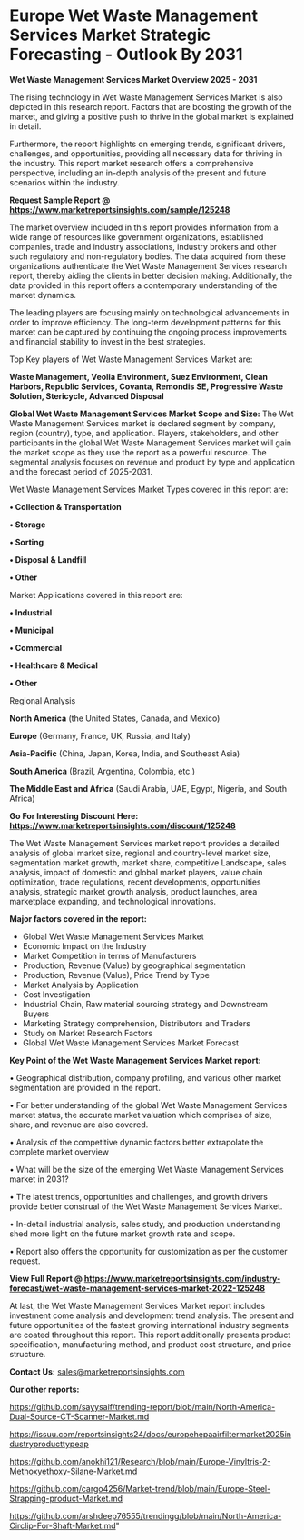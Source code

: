  # Europe Wet Waste Management Services Market Strategic Forecasting - Outlook By 2031

<Strong> Wet Waste Management Services Market Overview 2025 - 2031</strong>

The rising technology in Wet Waste Management Services Market is also depicted in this research report. Factors that are boosting the growth of the market, and giving a positive push to thrive in the global market is explained in detail.

Furthermore, the report highlights on emerging trends, significant drivers, challenges, and opportunities, providing all necessary data for thriving in the industry. This report market research offers a comprehensive perspective, including an in-depth analysis of the present and future scenarios within the industry.

<strong>Request Sample Report @ <a href=https://www.marketreportsinsights.com/sample/125248>https://www.marketreportsinsights.com/sample/125248</a></strong>

The market overview included in this report provides information from a wide range of resources like government organizations, established companies, trade and industry associations, industry brokers and other such regulatory and non-regulatory bodies. The data acquired from these organizations authenticate the Wet Waste Management Services research report, thereby aiding the clients in better decision making. Additionally, the data provided in this report offers a contemporary understanding of the market dynamics.

The leading players are focusing mainly on technological advancements in order to improve efficiency. The long-term development patterns for this market can be captured by continuing the ongoing process improvements and financial stability to invest in the best strategies.

Top Key players of Wet Waste Management Services Market are:

<strong>Waste Management, Veolia Environment, Suez Environment, Clean Harbors, Republic Services, Covanta, Remondis SE, Progressive Waste Solution, Stericycle, Advanced Disposal</strong>

<strong><b>Global Wet Waste Management Services Market Scope and Size:</b></strong>
The Wet Waste Management Services market is declared segment by company, region (country), type, and application. Players, stakeholders, and other participants in the global Wet Waste Management Services market will gain the market scope as they use the report as a powerful resource. The segmental analysis focuses on revenue and product by type and application and the forecast period of 2025-2031.

Wet Waste Management Services Market Types covered in this report are:

<strong>• Collection & Transportation

• Storage

• Sorting

• Disposal & Landfill

• Other</strong>

Market Applications covered in this report are:

<strong>• Industrial

• Municipal

• Commercial

• Healthcare & Medical

• Other</strong> 

Regional Analysis

<strong>North America</strong> (the United States, Canada, and Mexico)

<strong>Europe</strong> (Germany, France, UK, Russia, and Italy)

<strong>Asia-Pacific</strong> (China, Japan, Korea, India, and Southeast Asia)

<strong>South America</strong> (Brazil, Argentina, Colombia, etc.)

<strong>The Middle East and Africa</strong> (Saudi Arabia, UAE, Egypt, Nigeria, and South Africa)

<strong>Go For Interesting Discount Here: <a href=https://www.marketreportsinsights.com/discount/125248>https://www.marketreportsinsights.com/discount/125248</a></strong>

The Wet Waste Management Services market report provides a detailed analysis of global market size, regional and country-level market size, segmentation market growth, market share, competitive Landscape, sales analysis, impact of domestic and global market players, value chain optimization, trade regulations, recent developments, opportunities analysis, strategic market growth analysis, product launches, area marketplace expanding, and technological innovations.

<strong><b>Major factors covered in the report:</b></strong>
<ul>
  <li>Global Wet Waste Management Services Market </li>
  <li>Economic Impact on the Industry</li>
  <li>Market Competition in terms of Manufacturers</li>
  <li>Production, Revenue (Value) by geographical segmentation</li>
  <li>Production, Revenue (Value), Price Trend by Type</li>
  <li>Market Analysis by Application</li>
  <li>Cost Investigation</li>
  <li>Industrial Chain, Raw material sourcing strategy and Downstream Buyers</li>
  <li>Marketing Strategy comprehension, Distributors and Traders</li>
  <li>Study on Market Research Factors</li>
  <li>Global Wet Waste Management Services Market Forecast</li>
</ul>

<strong><b>Key Point of the Wet Waste Management Services Market report:</b></strong>

• Geographical distribution, company profiling, and various other market segmentation are provided in the report.

• For better understanding of the global Wet Waste Management Services market status, the accurate market valuation which comprises of size, share, and revenue are also covered.

• Analysis of the competitive dynamic factors better extrapolate the complete market overview

• What will be the size of the emerging Wet Waste Management Services market in 2031?

• The latest trends, opportunities and challenges, and growth drivers provide better construal of the Wet Waste Management Services Market.

• In-detail industrial analysis, sales study, and production understanding shed more light on the future market growth rate and scope.

• Report also offers the opportunity for customization as per the customer request.

<strong><b>View Full Report @ <a href=https://www.marketreportsinsights.com/industry-forecast/wet-waste-management-services-market-2022-125248>https://www.marketreportsinsights.com/industry-forecast/wet-waste-management-services-market-2022-125248</a></b></strong>


At last, the Wet Waste Management Services Market report includes investment come analysis and development trend analysis. The present and future opportunities of the fastest growing international industry segments are coated throughout this report. This report additionally presents product specification, manufacturing method, and product cost structure, and price structure.

<strong>Contact Us:</strong>
sales@marketreportsinsights.com

<strong>Our other reports:</strong>

<a href=https://github.com/sayysaif/trending-report/blob/main/North-America-Dual-Source-CT-Scanner-Market.md>https://github.com/sayysaif/trending-report/blob/main/North-America-Dual-Source-CT-Scanner-Market.md</a>

<a href=https://issuu.com/reportsinsights24/docs/europehepaairfiltermarket2025industryproducttypeap>https://issuu.com/reportsinsights24/docs/europehepaairfiltermarket2025industryproducttypeap</a>

<a href=https://github.com/anokhi121/Research/blob/main/Europe-Vinyltris-2-Methoxyethoxy-Silane-Market.md>https://github.com/anokhi121/Research/blob/main/Europe-Vinyltris-2-Methoxyethoxy-Silane-Market.md</a>

<a href=https://github.com/cargo4256/Market-trend/blob/main/Europe-Steel-Strapping-product-Market.md>https://github.com/cargo4256/Market-trend/blob/main/Europe-Steel-Strapping-product-Market.md</a>

<a href=https://github.com/arshdeep76555/trendingg/blob/main/North-America-Circlip-For-Shaft-Market.md>https://github.com/arshdeep76555/trendingg/blob/main/North-America-Circlip-For-Shaft-Market.md</a>"
